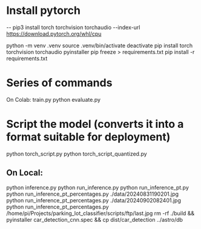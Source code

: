 # Install pytorch

-- pip3 install torch torchvision torchaudio --index-url https://download.pytorch.org/whl/cpu

python -m venv .venv
source .venv/bin/activate
deactivate
pip install torch torchvision torchaudio pyinstaller
pip freeze > requirements.txt
pip install -r requirements.txt

# Series of commands

On Colab:
train.py
python evaluate.py

# Script the model (converts it into a format suitable for deployment)
python torch_script.py
python torch_script_quantized.py

## On Local:
python inference.py
python run_inference.py
python run_inference_pt.py
python run_inference_pt_percentages.py ./data/20240831190201.jpg
python run_inference_pt_percentages.py ./data/20240902082401.jpg
python run_inference_pt_percentages.py /home/pi/Projects/parking_lot_classifier/scripts/ftp/last.jpg
rm -rf ./build && pyinstaller car_detection_cnn.spec && cp dist/car_detection ../astro/db

